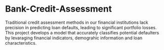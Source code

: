 # Bank-Credit-Assessment
Traditional credit assessment methods in our financial institutions lack precision in predicting loan defaults, leading to significant portfolio losses. This project develops a model that accurately classifies potential defaulters by levaraging financial indicators, demograhic information and loan characteristics.

